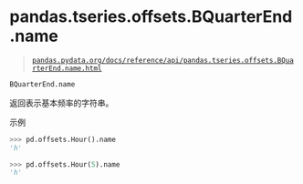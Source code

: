 # pandas.tseries.offsets.BQuarterEnd.name

> [`pandas.pydata.org/docs/reference/api/pandas.tseries.offsets.BQuarterEnd.name.html`](https://pandas.pydata.org/docs/reference/api/pandas.tseries.offsets.BQuarterEnd.name.html)

```py
BQuarterEnd.name
```

返回表示基本频率的字符串。

示例

```py
>>> pd.offsets.Hour().name
'h' 
```

```py
>>> pd.offsets.Hour(5).name
'h' 
```
